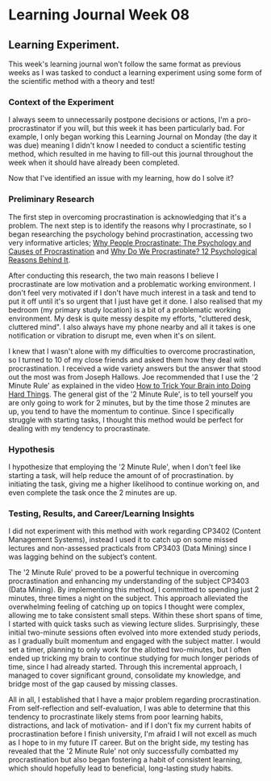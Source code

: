 # Learning Journal Week 08
## Learning Experiment.
This week's learning journal won't follow the same format as previous weeks as I was tasked to conduct a learning experiment using some form of the scientific method with a theory and test!

### Context of the Experiment
I always seem to unnecessarily postpone decisions or actions, I'm a pro-procrastinator if you will, but this week it has been particularly bad. For example, I only began working this Learning Journal on Monday (the day it was due) meaning I didn't know I needed to conduct a scientific testing method, which resulted in me having to fill-out this journal throughout the week when it should have already been completed.

Now that I've identified an issue with my learning, how do I solve it?

### Preliminary Research
The first step in overcoming procrastination is acknowledging that it's a problem. The next step is to identify the reasons why I procrastinate, so I began researching the psychology behind procrastination, accessing two very informative articles; [Why People Procrastinate: The Psychology and Causes of Procrastination](https://solvingprocrastination.com/why-people-procrastinate/) and [Why Do We Procrastinate? 12 Psychological Reasons Behind It](https://www.lifehack.org/articles/lifehack/6-reasons-on-why-are-you-procrastinating.html).

After conducting this research, the two main reasons I believe I procrastinate are low motivation and a problematic working environment. I don't feel very motivated if I don't have much interest in a task and tend to put it off until it's so urgent that I just have get it done. I also realised that my bedroom (my primary study location) is a bit of a problematic working environment. My desk is quite messy despite my efforts, "cluttered desk, cluttered mind". I also always have my phone nearby and all it takes is one notification or vibration to disrupt me, even when it's on silent.

I knew that I wasn't alone with my difficulties to overcome procrastination, so I turned to 10 of my close friends and asked them how they deal with procrastination. I received a wide variety answers but the answer that stood out the most was from Joseph Hallows. Joe recommended that I use the '2 Minute Rule' as explained in the video [How to Trick Your Brain into Doing Hard Things](https://www.youtube.com/watch?v=fkKBJQ0K9xE). The general gist of the '2 Minute Rule', is to tell yourself you are only going to work for 2 minutes, but by the time those 2 minutes are up, you tend to have the momentum to continue. Since I specifically struggle with starting tasks, I thought this method would be perfect for dealing with my tendency to procrastinate.

### Hypothesis
I hypothesize that employing the '2 Minute Rule', when I don't feel like starting a task, will help reduce the amount of of procrastination. by initiating the task, giving me a higher likelihood to continue working on, and even complete the task once the 2 minutes are up.

### Testing, Results, and Career/Learning Insights
I did not experiment with this method with work regarding CP3402 (Content Management Systems), instead I used it to catch up on some missed lectures and non-assessed practicals from CP3403 (Data Mining) since I was lagging behind on the subject’s content.

The '2 Minute Rule' proved to be a powerful technique in overcoming procrastination and enhancing my understanding of the subject CP3403 (Data Mining). By implementing this method, I committed to spending just 2 minutes, three times a night on the subject. This approach alleviated the overwhelming feeling of catching up on topics I thought were complex, allowing me to take consistent small steps. Within these short spans of time, I started with quick tasks such as viewing lecture slides. Surprisingly, these initial two-minute sessions often evolved into more extended study periods, as I gradually built momentum and engaged with the subject matter. I would set a timer, planning to only work for the allotted two-minutes, but I often ended up tricking my brain to continue studying for much longer periods of time, since I had already started. Through this incremental approach, I managed to cover significant ground, consolidate my knowledge, and bridge most of the gap caused by missing classes. 

All in all, I established that I have a major problem regarding procrastination. From self-reflection and self-evaluation, I was able to determine that this tendency to procrastinate likely stems from poor learning habits, distractions, and lack of motivation- and if I don't fix my current habits of procrastination before I finish university, I'm afraid I will not excell as much as I hope to in my future IT career. But on the bright side, my testing has revealed that the '2 Minute Rule' not only successfully combatted my procrastination but also began fostering a habit of consistent learning, which should hopefully lead to beneficial, long-lasting study habits.
